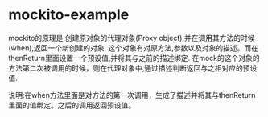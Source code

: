# mockito-example

mockito的原理是,创建原对象的代理对象(Proxy object),并在调用其方法的时候(when),返回一个新创建的对象.
这个对象有对原方法,参数以及对象的描述。而在thenReturn里面设置一个预设值,并将其与之前的描述绑定.
在mock的这个对象的方法第二次被调用的时候，则在代理对象中,通过描述判断返回与之相对应的预设值.

说明:在when方法里面是对方法的第一次调用，生成了描述并将其与thenReturn里面的值绑定。之后的调用返回预设值。